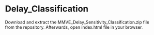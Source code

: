 # Delay_Classification

Download and extract the MMVE_Delay_Sensitivity_Classification.zip file from the repository. Afterwards, open index.html file in your browser.
